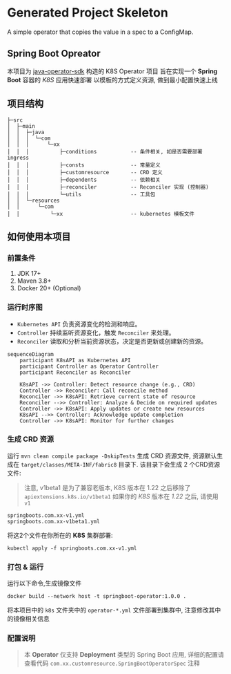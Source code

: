 # Generated Project Skeleton

A simple operator that copies the value in a spec to a ConfigMap. 

Spring Boot Opreator
---
本项目为 [java-operator-sdk](https://github.com/operator-framework/java-operator-sdk) 构造的 K8S Operator 项目
旨在实现一个 **Spring Boot** 容器的 _K8S_ 应用快速部署
以模板的方式定义资源, 做到最小配置快速上线

## 项目结构
```
├─src
│  ├─main
│  │  ├─java
│  │  │  └─com
│  │  │      └─xx
│  │  │          ├─conditions           -- 条件相关, 如是否需要部署 ingress
│  │  │          ├─consts               -- 常量定义
│  │  │          ├─customresource       -- CRD 定义
│  │  │          ├─dependents           -- 依赖相关
│  │  │          ├─reconciler           -- Reconciler 实现 (控制器)
│  │  │          └─utils                -- 工具包
│  │  └─resources
│  │      └─com
│  │          └─xx                      -- kubernetes 模板文件
```



## 如何使用本项目
### 前置条件
1. JDK 17+
2. Maven 3.8+
3. Docker 20+ (Optional)

### 运行时序图
- `Kubernetes API` 负责资源变化的检测和响应。
- `Controller` 持续监听资源变化，触发 `Reconciler` 来处理。
- `Reconciler` 读取和分析当前资源状态，决定是否更新或创建新的资源。
```mermaid
sequenceDiagram
    participant K8sAPI as Kubernetes API
    participant Controller as Operator Controller
    participant Reconciler as Reconciler

    K8sAPI ->> Controller: Detect resource change (e.g., CRD)
    Controller ->> Reconciler: Call reconcile method
    Reconciler ->> K8sAPI: Retrieve current state of resource
    Reconciler -->> Controller: Analyze & Decide on required updates
    Controller ->> K8sAPI: Apply updates or create new resources
    K8sAPI -->> Controller: Acknowledge update completion
    Controller ->> K8sAPI: Monitor for further changes
```

### 生成 CRD 资源
运行 `mvn clean compile package -DskipTests` 生成 CRD 资源文件, 资源默认生成在 `target/classes/META-INF/fabric8` 目录下.
该目录下会生成 2 个CRD资源文件: 

> 注意, v1beta1 是为了兼容老版本, K8S 版本在 1.22 之后移除了 `apiextensions.k8s.io/v1beta1`
如果你的 _K8S_ 版本在 _1.22_ 之后, 请使用 `v1`

```
springboots.com.xx-v1.yml
springboots.com.xx-v1beta1.yml
```

将这2个文件在你所在的 **K8S** 集群部署:
```shell
kubectl apply -f springboots.com.xx-v1.yml
```

### 打包 & 运行
运行以下命令,生成镜像文件
```shell
docker build --network host -t springboot-operator:1.0.0 .
```

将本项目中的 `k8s` 文件夹中的 `operator-*.yml` 文件部署到集群中, 注意修改其中的镜像相关信息


### 配置说明
> 本 **Operator** 仅支持 **Deployment** 类型的 Spring Boot 应用, 详细的配置请查看代码 `com.xx.customresource.SpringBootOperatorSpec` 注释